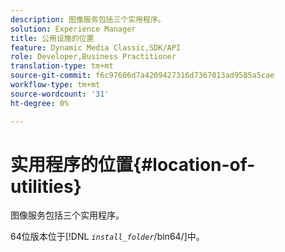 ```yaml
---
description: 图像服务包括三个实用程序。
solution: Experience Manager
title: 公用设施的位置
feature: Dynamic Media Classic,SDK/API
role: Developer,Business Practitioner
translation-type: tm+mt
source-git-commit: f6c97606d7a4209427316d7367013ad9585a5cae
workflow-type: tm+mt
source-wordcount: '31'
ht-degree: 0%

---
```



# 实用程序的位置{#location-of-utilities}

图像服务包括三个实用程序。

64位版本位于&#x200B;[!DNL *`install_folder`*/bin64/]中。
